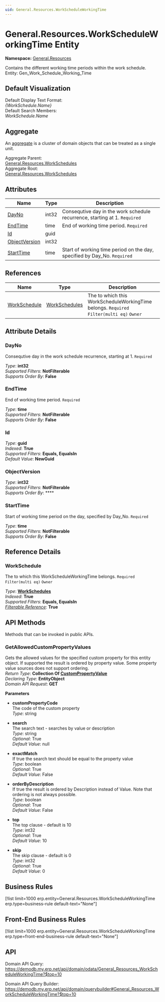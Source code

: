 ```yaml
---
uid: General.Resources.WorkScheduleWorkingTime
---
```

# General.Resources.WorkScheduleWorkingTime Entity

**Namespace:** [General.Resources](General.Resources.md)  

Contains the different working time periods within the work schedule. Entity: Gen_Work_Schedule_Working_Time

## Default Visualization
Default Display Text Format:  
_{WorkSchedule.Name}_  
Default Search Members:  
_WorkSchedule.Name_  

## Aggregate
An [aggregate](https://docs.erp.net/tech/advanced/concepts/aggregates.html) is a cluster of domain objects that can be treated as a single unit.  

Aggregate Parent:  
[General.Resources.WorkSchedules](General.Resources.WorkSchedules.md)  
Aggregate Root:  
[General.Resources.WorkSchedules](General.Resources.WorkSchedules.md)  

## Attributes

| Name | Type | Description |
| ---- | ---- | --- |
| [DayNo](General.Resources.WorkScheduleWorkingTime.md#dayno) | int32 | Consequtive day in the work schedule recurrence, starting at 1. `Required` 
| [EndTime](General.Resources.WorkScheduleWorkingTime.md#endtime) | time | End of working time period. `Required` 
| [Id](General.Resources.WorkScheduleWorkingTime.md#id) | guid |  
| [ObjectVersion](General.Resources.WorkScheduleWorkingTime.md#objectversion) | int32 |  
| [StartTime](General.Resources.WorkScheduleWorkingTime.md#starttime) | time | Start of working time period on the day, specified by Day_No. `Required` 

## References

| Name | Type | Description |
| ---- | ---- | --- |
| [WorkSchedule](General.Resources.WorkScheduleWorkingTime.md#workschedule) | [WorkSchedules](General.Resources.WorkSchedules.md) | The <see cref="WorkSchedule"/> to which this WorkScheduleWorkingTime belongs. `Required` `Filter(multi eq)` `Owner` |


## Attribute Details

### DayNo

Consequtive day in the work schedule recurrence, starting at 1. `Required`

_Type_: **int32**  
_Supported Filters_: **NotFilterable**  
_Supports Order By_: **False**  

### EndTime

End of working time period. `Required`

_Type_: **time**  
_Supported Filters_: **NotFilterable**  
_Supports Order By_: **False**  

### Id

_Type_: **guid**  
_Indexed_: **True**  
_Supported Filters_: **Equals, EqualsIn**  
_Default Value_: **NewGuid**  

### ObjectVersion

_Type_: **int32**  
_Supported Filters_: **NotFilterable**  
_Supports Order By_: ****  

### StartTime

Start of working time period on the day, specified by Day_No. `Required`

_Type_: **time**  
_Supported Filters_: **NotFilterable**  
_Supports Order By_: **False**  


## Reference Details

### WorkSchedule

The <see cref="WorkSchedule"/> to which this WorkScheduleWorkingTime belongs. `Required` `Filter(multi eq)` `Owner`

_Type_: **[WorkSchedules](General.Resources.WorkSchedules.md)**  
_Indexed_: **True**  
_Supported Filters_: **Equals, EqualsIn**  
_[Filterable Reference](https://docs.erp.net/dev/domain-api/filterable-references.html)_: **True**  


## API Methods

Methods that can be invoked in public APIs.

### GetAllowedCustomPropertyValues

Gets the allowed values for the specified custom property for this entity object.              If supported the result is ordered by property value. Some property value sources does not support ordering.  
_Return Type_: **Collection Of [CustomPropertyValue](../data-types.md#general.custompropertyvalue)**  
_Declaring Type_: **EntityObject**  
_Domain API Request_: **GET**  

**Parameters**  
  * **customPropertyCode**  
    The code of the custom property  
    _Type_: string  

  * **search**  
    The search text - searches by value or description  
    _Type_: string  
     _Optional_: True  
    _Default Value_: null  

  * **exactMatch**  
    If true the search text should be equal to the property value  
    _Type_: boolean  
     _Optional_: True  
    _Default Value_: False  

  * **orderByDescription**  
    If true the result is ordered by Description instead of Value. Note that ordering is not always possible.  
    _Type_: boolean  
     _Optional_: True  
    _Default Value_: False  

  * **top**  
    The top clause - default is 10  
    _Type_: int32  
     _Optional_: True  
    _Default Value_: 10  

  * **skip**  
    The skip clause - default is 0  
    _Type_: int32  
     _Optional_: True  
    _Default Value_: 0  



## Business Rules

[!list limit=1000 erp.entity=General.Resources.WorkScheduleWorkingTime erp.type=business-rule default-text="None"]

## Front-End Business Rules

[!list limit=1000 erp.entity=General.Resources.WorkScheduleWorkingTime erp.type=front-end-business-rule default-text="None"]

## API

Domain API Query:
<https://demodb.my.erp.net/api/domain/odata/General_Resources_WorkScheduleWorkingTime?$top=10>

Domain API Query Builder:
<https://demodb.my.erp.net/api/domain/querybuilder#General_Resources_WorkScheduleWorkingTime?$top=10>

